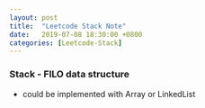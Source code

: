 ```yaml
---
layout: post
title:  "Leetcode Stack Note"
date:   2019-07-08 18:30:00 +0800
categories: [Leetcode-Stack]
---
```

### Stack - FILO data structure
- could be implemented with Array or LinkedList
